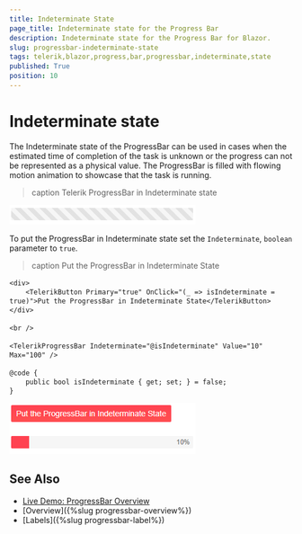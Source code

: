 ```yaml
---
title: Indeterminate State
page_title: Indeterminate state for the Progress Bar
description: Indeterminate state for the Progress Bar for Blazor.
slug: progressbar-indeterminate-state
tags: telerik,blazor,progress,bar,progressbar,indeterminate,state
published: True
position: 10
---
```


# Indeterminate state

The Indeterminate state of the ProgressBar can be used in cases when the estimated time of completion of the task is unknown or the progress can not be represented as a physical value. The ProgressBar is filled with flowing motion animation to showcase that the task is running. 

>caption Telerik ProgressBar in Indeterminate state

![progress bar in indeterminate state](images/progress-bar-indeterminate-example.gif)


To put the ProgressBar in Indeterminate state set the `Indeterminate`, `boolean` parameter to `true`.

>caption Put the ProgressBar in Indeterminate State

````CSHTML
<div>
    <TelerikButton Primary="true" OnClick="(_ => isIndeterminate = true)">Put the ProgressBar in Indeterminate State</TelerikButton>
</div>

<br />

<TelerikProgressBar Indeterminate="@isIndeterminate" Value="10" Max="100" />

@code {
    public bool isIndeterminate { get; set; } = false;
}
````

![put the progress bar in indeterminate state example](images/progress-bar-in-indeterminate-state-example.gif)


## See Also

  * [Live Demo: ProgressBar Overview](https://demos.telerik.com/blazor-ui/loader/overview)
  * [Overview]({%slug progressbar-overview%})
  * [Labels]({%slug progressbar-label%})
  
